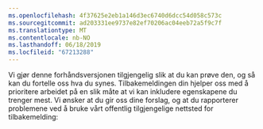 ```yaml
---
ms.openlocfilehash: 4f37625e2eb1a146d3ec6740d6dcc54d058c573c
ms.sourcegitcommit: ad203331ee9737e82ef70206ac04eeb72a5f9c7f
ms.translationtype: MT
ms.contentlocale: nb-NO
ms.lasthandoff: 06/18/2019
ms.locfileid: "67213288"
---
```

Vi gjør denne forhåndsversjonen tilgjengelig slik at du kan prøve den, og så kan du fortelle oss hva du synes. Tilbakemeldingen din hjelper oss med å prioritere arbeidet på en slik måte at vi kan inkludere egenskapene du trenger mest. Vi ønsker at du gir oss dine forslag, og at du rapporterer problemene ved å bruke vårt offentlig tilgjengelige nettsted for tilbakemelding: